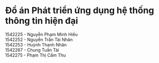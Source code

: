 # Đồ án Phát triển ứng dụng hệ thống thông tin hiện đại
1542225 - Nguyễn Phạm Minh Hiếu  
1542252 - Nguyễn Trần Tài Nhân  
1542253 - Huỳnh Thanh Nhân  
1542267 - Chung Tuấn Tài  
1542275 - Phạm Thị Cẩm Thu  
